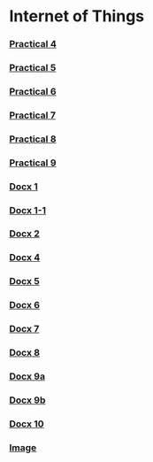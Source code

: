 # Internet of Things

### [Practical 4](/4.pkt)

### [Practical 5](/5.pkt)

### [Practical 6](/6.pkt)

### [Practical 7](/7.pkt)

### [Practical 8](/8.pkt)

### [Practical 9](/9.pkt)

### [Docx 1](/1.docx)

### [Docx 1-1](/1-1.docx)

### [Docx 2](/2.docx)

### [Docx 4](/4.docx)

### [Docx 5](/5.docx)

### [Docx 6](/6.docx)

### [Docx 7](/7.docx)

### [Docx 8](/8.docx)

### [Docx 9a](/9.docx)

### [Docx 9b](/9b.docx)

### [Docx 10](/10.docx)

### [Image](/iot.jpg)
